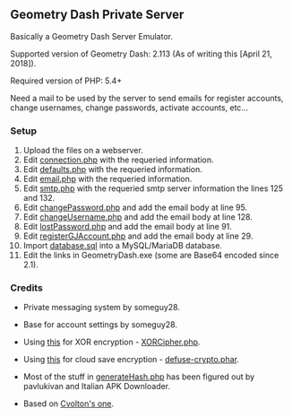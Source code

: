 ## Geometry Dash Private Server
Basically a Geometry Dash Server Emulator.

Supported version of Geometry Dash: 2.113 (As of writing this [April 21, 2018]).

Required version of PHP: 5.4+

Need a mail to be used by the server to send emails for register accounts, change usernames, change passwords, activate accounts, etc...

### Setup
1) Upload the files on a webserver.
2) Edit [connection.php](https://github.com/DonAlex0/GMDPrivateServer/blob/master/config/connection.php) with the requeried information.
3) Edit [defaults.php](https://github.com/DonAlex0/GMDPrivateServer/blob/master/config/defaults.php) with the requeried information.
4) Edit [email.php](https://github.com/DonAlex0/GMDPrivateServer/blob/master/config/email.php) with the requeried information.
5) Edit [smtp.php](https://github.com/DonAlex0/GMDPrivateServer/blob/master/accounts/Mail/Mail/Mail/smtp.php) with the requeried smtp server information the lines 125 and 132.
6) Edit [changePassword.php](https://github.com/DonAlex0/GMDPrivateServer/blob/master/dashboard/account/changePassword.php) and add the email body at line 95.
7) Edit [changeUsername.php](https://github.com/DonAlex0/GMDPrivateServer/blob/master/dashboard/account/changeUsername.php) and add the email body at line 128.
8) Edit [lostPassword.php](https://github.com/DonAlex0/GMDPrivateServer/blob/master/dashboard/account/lostPassword.php) and add the email body at line 91.
9) Edit [registerGJAccount.php](https://github.com/DonAlex0/GMDPrivateServer/blob/master/accounts/registerGJAccount.php) and add the email body at line 29.
10) Import [database.sql](https://github.com/DonAlex0/GMDPrivateServer/blob/master/database.sql) into a MySQL/MariaDB database.
11) Edit the links in GeometryDash.exe (some are Base64 encoded since 2.1).

### Credits
* Private messaging system by someguy28.

* Base for account settings by someguy28.

* Using [this](https://github.com/sathoro/php-xor-cipher) for XOR encryption - [XORCipher.php](incl/lib/XORCipher.php).

* Using [this](https://github.com/defuse/php-encryption) for cloud save encryption - [defuse-crypto.phar](incl/lib/defuse-crypto.phar).

* Most of the stuff in [generateHash.php](https://github.com/DonAlex0/GMDPrivateServer/blob/master/incl/lib/generateHash.php) has been figured out by pavlukivan and Italian APK Downloader.

* Based on [Cvolton's one](https://github.com/Cvolton/GMDprivateServer).